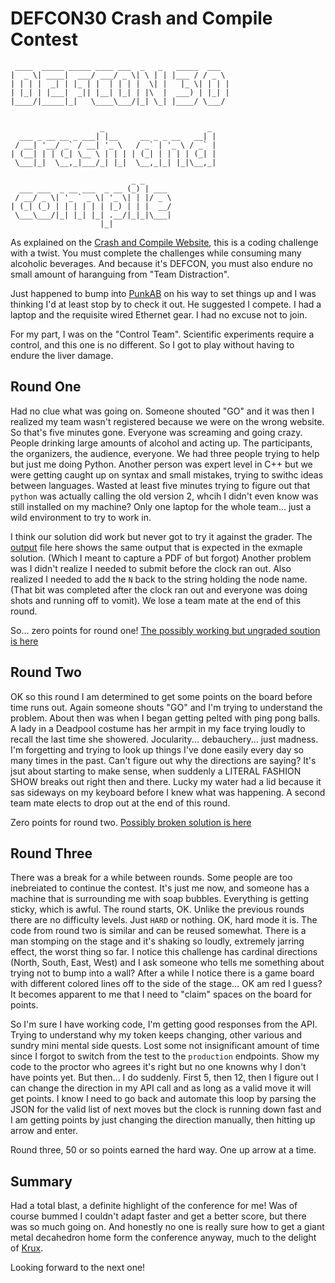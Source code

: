 # DEFCON30 Crash and Compile Contest

```
 ____  _____ _____ ____ ___  _   _   _____  ___  
|  _ \| ____|  ___/ ___/ _ \| \ | | |___ / / _ \ 
| | | |  _| | |_ | |  | | | |  \| |   |_ \| | | |
| |_| | |___|  _|| |__| |_| | |\  |  ___) | |_| |
|____/|_____|_|   \____\___/|_| \_| |____/ \___/ 
                                                 

                    _                       _ 
  ___ _ __ __ _ ___| |__     __ _ _ __   __| |
 / __| '__/ _` / __| '_ \   / _` | '_ \ / _` |
| (__| | | (_| \__ \ | | | | (_| | | | | (_| |
 \___|_|  \__,_|___/_| |_|  \__,_|_| |_|\__,_|
                                              
                           _ _      
  ___ ___  _ __ ___  _ __ (_) | ___ 
 / __/ _ \| '_ ` _ \| '_ \| | |/ _ \
| (_| (_) | | | | | | |_) | | |  __/
 \___\___/|_| |_| |_| .__/|_|_|\___|
                    |_|             

```

As explained on the [Crash and Compile Website](https://crashandcompile.org/), this is a
coding challenge with a twist. You must complete the challenges while consuming many alcoholic
beverages. And because it's DEFCON, you must also endure no small amount of haranguing
from "Team Distraction".

Just happened to bump into [PunkAB](https://twitter.com/punk_ab) on his way to set things
up and I was thinking I'd at least stop by to check it out. He suggested I compete. I had
a laptop and the requisite wired Ethernet gear. I had no excuse not to join. 

For my part, I was on the "Control Team". Scientific experiments require a control, and
this one is no different. So I got to play without having to endure the liver damage.

## Round One

Had no clue what was going on. Someone shouted "GO" and it was then I realized my team
wasn't registered because we were on the wrong website. So that's five minutes gone. 
Everyone was screaming and going crazy. People drinking large amounts of alcohol and
acting up. The participants, the organizers, the audience, everyone. We had three people
trying to help but just me doing Python. Another person was expert level in C++ but we
were getting caught up on syntax and small mistakes, trying to swithc ideas between
languages. Wasted at least five minutes trying to figure out that `python` was actually
calling the old version 2, whcih I didn't even know was still installed on my machine?
Only one laptop for the whole team... just a wild environment to try to work in. 

I think our solution did work but never got to try it against the grader. 
The [output](round1/output.txt) file here shows the same output that is expected
in the exmaple solution. (Which I meant to capture a PDF of but forgot) Another problem was
I didn't realize I needed to submit before the clock ran out. Also realized I needed
to add the `N` back to the string holding the node name. (That bit was completed after
the clock ran out and everyone was doing shots and running off to vomit). We lose a team
mate at the end of this round.

So... zero points for round one! [The possibly working but ungraded soution is here](round1/nodes.py)

## Round Two 

OK so this round I am determined to get some points on the board before time runs out.
Again someone shouts "GO" and I'm trying to understand the problem. About then was when
I began getting pelted with ping pong balls. A lady in a Deadpool costume has her 
armpit in my face trying loudly to recall the last time she showered. Jocularity...
debauchery... just madness. I'm forgetting and trying to look up things I've done easily
every day so many times in the past. Can't figure out why the directions are saying?
It's jsut about starting to make sense, when suddenly a LITERAL FASHION SHOW breaks out
right then and there. Lucky my water had a lid because it sas sideways on my keyboard 
before I knew what was happening. A second team mate elects to drop out at the end of
this round.

Zero points for round two. [Possibly broken solution is here](round2/api.py)

## Round Three

There was a break for a while between rounds. Some people are too inebreiated to continue
the contest. It's just me now, and someone has a machine that is surrounding me with
soap bubbles. Everything is getting sticky, which is awful. The round starts, OK. Unlike
the previous rounds there are no difficulty levels. Just `HARD` or nothing. OK, hard mode
it is. The code from round two is similar and can be reused somewhat. There is a man
stomping on the stage and it's shaking so loudly, extremely jarring effect, the worst
thing so far. I notice this challenge has cardinal directions (North, South, East, West)
and I ask someone who tells me something about trying not to bump into a wall? After a while
I notice there is a game board with different colored lines off to the side of the stage... OK 
am red I guess? It becomes apparent to me that I need to "claim" spaces on the board for points.

So I'm sure I have working code, I'm getting good responses from the API. Trying to understand
why my token keeps changing, other various and sundry mini mental side quests. Lost some
not insignificant amount of time since I forgot to switch from the test to the
`production` endpoints.  Show my code to the proctor who agrees it's right but
no one knowns why I don't have points yet. But then... I do suddenly. First 5, then 12,
then I figure out I can change the direction in my API call and as long as a
valid move it will get points. I know I need to go back and automate this loop
by parsing the  JSON for the valid list of next moves
but the clock is running down fast and I am getting points by just changing the
direction manually, then hitting up arrow and enter. 

Round three, 50 or so points earned the hard way. One up arrow at a time.

## Summary

Had a total blast, a definite highlight of the conference for me! Was of course bummed
I couldn't adapt faster and get a better score, but there was so much going on. And
honestly no one is really sure how to get a giant metal decahedron home form the conference
anyway, much to the delight of [Krux](https://twitter.com/krux).

Looking forward to the next one!
